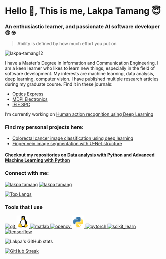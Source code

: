 # Hello 👋, This is me, Lakpa Tamang 😇
### An enthusiastic learner, and passionate AI software developer :sunglasses: :nerd_face: 
> Ability is defined by how much effort you put on 

<p align="left"> <img src="https://komarev.com/ghpvc/?username=lakpa-tamang12&label=Profile%20views&color=0e75b6&style=flat" alt="lakpa-tamang12" /> </p>

I have a Master's Degree in Information and Communication Engineering. I am a keen learner who likes to learn new things, especially in the field of software development. My interests are machine learning, data analysis, deep learning, computer vision. I have published multiple research articles during my graduate course. Find it in these journals:
* [Optics Express](https://www.osapublishing.org/oe/fulltext.cfm?uri=oe-29-8-11494&id=449696)
* [MDPI Electronics](https://www.mdpi.com/2079-9292/10/4/468)
* [IEIE SPC](http://ieiespc.org/ieiespc/ArticleDetail/RD_R/403275)
  
I’m currently working on [Human action recognition using Deep Learning](https://github.com/Recursive-Intelligence/dancing_robot)

### Find my personal projects here:
* [Colorectal cancer image classification using deep learning](https://github.com/lakpa-tamang9/Colorectal-Cancer-Diagnosis-Deep-Learning)
* [Finger vein image segmentation with U-Net structure](https://github.com/lakpa-tamang9/Image-segmentation-with-U-NET)

#### Checkout my repositories on [Data analysis with Python](https://github.com/lakpa-tamang9/Data-Analysis-with-Python) and [Advanced Machine Learning with Python](https://github.com/lakpa-tamang9/Machine-Learning)

<h3 align="left">Connect with me: </h3>
<p align="left">
<a href="https://www.linkedin.com/in/lakpa-tamang-061746159/" target="blank"><img align="center" src="https://raw.githubusercontent.com/rahuldkjain/github-profile-readme-generator/master/src/images/icons/Social/linked-in-alt.svg" alt="lakpa tamang" height="30" width="40" /></a>
<a href="https://stackoverflow.com/users/12598386/lakpa-tamang" target="blank"><img align="center" src="https://raw.githubusercontent.com/rahuldkjain/github-profile-readme-generator/master/src/images/icons/Social/stack-overflow.svg" alt="lakpa tamang" height="30" width="40" /></a>
</p>

[![Top Langs](https://github-readme-stats.vercel.app/api/top-langs/?username=lakpa-tamang9&layout=compact)](https://github.com/lakpa-tamang9/github-readme-stats)

### Tools that i use
<p align="left"> <a href="https://git-scm.com/" target="_blank"> <img src="https://www.vectorlogo.zone/logos/git-scm/git-scm-icon.svg" alt="git" width="40" height="40"/> </a> <a href="https://www.linux.org/" target="_blank"> <img src="https://raw.githubusercontent.com/devicons/devicon/master/icons/linux/linux-original.svg" alt="linux" width="40" height="40"/> </a> <a href="https://www.mathworks.com/" target="_blank"> <img src="https://upload.wikimedia.org/wikipedia/commons/2/21/Matlab_Logo.png" alt="matlab" width="40" height="40"/> </a> <a href="https://opencv.org/" target="_blank"> <img src="https://www.vectorlogo.zone/logos/opencv/opencv-icon.svg" alt="opencv" width="40" height="40"/> </a> <a href="https://www.python.org" target="_blank"> <img src="https://raw.githubusercontent.com/devicons/devicon/master/icons/python/python-original.svg" alt="python" width="40" height="40"/> </a> <a href="https://pytorch.org/" target="_blank"> <img src="https://www.vectorlogo.zone/logos/pytorch/pytorch-icon.svg" alt="pytorch" width="40" height="40"/> </a> <a href="https://scikit-learn.org/" target="_blank"> <img src="https://upload.wikimedia.org/wikipedia/commons/0/05/Scikit_learn_logo_small.svg" alt="scikit_learn" width="40" height="40"/> </a> <a href="https://www.tensorflow.org" target="_blank"> <img src="https://www.vectorlogo.zone/logos/tensorflow/tensorflow-icon.svg" alt="tensorflow" width="40" height="40"/> </a> </p>

![Lakpa's GitHub stats](https://github-readme-stats.vercel.app/api?username=lakpa-tamang9&show_icons=true&theme=tokyonight)

[![GitHub Streak](https://github-readme-streak-stats.herokuapp.com/?user=lakpa-tamang9&theme=dark)](https://git.io/streak-stats)
